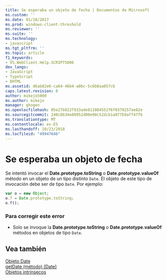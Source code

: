 ```yaml
---
title: Se esperaba un objeto de fecha | Documentos de Microsoft
ms.custom: ''
ms.date: 01/18/2017
ms.prod: windows-client-threshold
ms.reviewer: ''
ms.suite: ''
ms.technology:
- javascript
ms.tgt_pltfrm: ''
ms.topic: article
f1_keywords:
- VS.WebClient.Help.SCRIPT5006
dev_langs:
- JavaScript
- TypeScript
- DHTML
ms.assetid: d6ab82e6-ca64-46b4-a06c-5c6b0aa057cb
caps.latest.revision: 8
author: mikejo5000
ms.author: mikejo
manager: ghogen
ms.openlocfilehash: 05e27b822f933ade811084552f6f0379257ae82e
ms.sourcegitcommit: 240c8b34e80952d00e90c52dcb1a077b9aff47f6
ms.translationtype: MT
ms.contentlocale: es-ES
ms.lasthandoff: 10/23/2018
ms.locfileid: "49947646"
---
```

# <a name="date-object-expected"></a>Se esperaba un objeto de fecha
Se intentó invocar el **Date.prototype.toString** o **Date.prototype.valueOf** método en un objeto de un tipo distinto `Date`. El objeto de este tipo de invocación debe ser de tipo `Date`. Por ejemplo:  
  
```JavaScript  
var o = new Object;  
o.f = Date.prototype.toString;  
o.f();  
```  
  
### <a name="to-correct-this-error"></a>Para corregir este error  
  
-   Solo se invoque la **Date.prototype.toString** o **Date.prototype.valueOf** métodos en objetos de tipo `Date`.  
  
## <a name="see-also"></a>Vea también  
 [Objeto Date](../../javascript/reference/date-object-javascript.md)   
 [getDate (método) (Date)](../../javascript/reference/getdate-method-date-javascript.md)   
 [Objetos intrínsecos](../../javascript/intrinsic-objects-javascript.md)